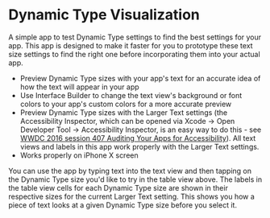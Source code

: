 #  Dynamic Type Visualization
A simple app to test Dynamic Type settings to find the best settings for your app. This app is designed to make it faster for you to prototype these text size settings to find the right one before incorporating them into your actual app.

- Preview Dynamic Type sizes with your app's text for an accurate idea of how the text will appear in your app
- Use Interface Builder to change the text view's background or font colors to your app's custom colors for a more accurate preview
- Preview Dynamic Type sizes with the Larger Text settings (the Accessibility Inspector, which can be opened via Xcode -> Open Developer Tool -> Accessibility Inspector, is an easy way to do this - see [WWDC 2016 session 407 Auditing Your Apps for Accessibility](https://developer.apple.com/videos/play/wwdc2016-407/?time=1713)). All text views and labels in this app work properly with the Larger Text settings.
- Works properly on iPhone X screen

You can use the app by typing text into the text view and then tapping on the Dynamic Type size you'd like to try in the table view above. The labels in the table view cells for each Dynamic Type size are shown in their respective sizes for the current Larger Text setting. This shows you how a piece of text looks at a given Dynamic Type size before you select it. 
